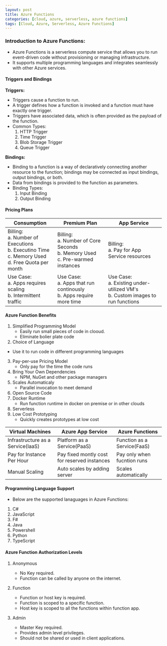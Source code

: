 ```yaml
---
layout: post
title: Azure Functions
categories: [cloud, azure, serverless, azure functions]
tags: [Cloud, Azure, Serverless, Azure Functions]
---
```


###  Introduction to Azure Functions:

- Azure Functions is a serverless compute service that allows you to run event-driven code without provisioning or managing infrastructure. 
- It supports multiple programming languages and integrates seamlessly with other Azure services.

#### Triggers and Bindings

**Triggers:**
- Triggers cause a function to run. 
- A trigger defines how a function is invoked and a function must have exactly one trigger. 
- Triggers have associated data, which is often provided as the payload of the function.
- Common Types:
    1. HTTP Trigger
    2. Time Trigger
    3. Blob Storage Trigger
    4. Queue Trigger

**Bindings:**
- Binding to a function is a way of declaratively connecting another resource to the function; bindings may be connected as input bindings, output bindings, or both. 
- Data from bindings is provided to the function as parameters.
- Binding Types:
    1. Input Binding
    2. Output Binding

#### Pricing Plans

| Consumption | Premium Plan | App Service | 
| ----------- | ------------ | ----------- |
| Billing: <br> a. Number of Executions <br> b. Executino Time <br> c. Memory Used <br> d. Free Quota per month <br> | Billing: <br> a. Number of Core Seconds <br> b. Memory Used <br> c. Pre-warmed instances <br> | Billing: <br> a. Pay for App Service resources <br> | 
| Use Case: <br> a. Apps requires scaling <br> b. Intermittent traffic <br> | Use Case: <br> a. Apps that run continously <br> b. Apps require more time | Use Case: <br> a. Existing under-utilized VM's <br> b. Custom images to run functions | 



#### Azure Function Benefits
1. Simplified Programming Model
    - Easily run small pieces of code in clooud.
    - Eliminate bolier plate code
2. Choice of Language
- Use it to run code in different programming languages
3. Pay-per-use Pricing Model
    - Only pay for the time the code runs
4. Bring Your Own Dependencies
    - NPM, NuGet and other package managers
5. Scales Automaticaly
    - Parallel invocation to meet demand
6. Open Source Code
7. Docker Runtime
    - Run function runtime in docker on premise or in other clouds
8. Serverless
9. Low Cost Prototyping
    - Quickly creates prototypes at low cost

| Virtual Machines | Azure App Service | Azure Functions | 
| ---------------- | ----------------- | --------------- |
| Infrastructure as a Service(IaaS) | Platform as a Service(PaaS) | Function as a Service(FaaS) | 
| Pay for Instance Per Hour | Pay fixed montly cost for reserved instances | Pay only when fucntion runs | 
| Manual Scaling | Auto scales by adding server | Scales automatically | 

#### Programming Language Support
- Below are the supported lanaguages in Azure Functions:
1. C#
2. JavaScript
3. F#
4. Java
5. Powershell
6. Python
7. TypeScript


#### Azure Function Authorization Levels
1. Anonymous 
    - No Key required.
    - Function can be called by anyone on the internet.

2. Function
    - Function or host key is required.
    - Function is scoped to a specific function.
    - Host key is scoped to all the functions within function app.

3. Admin
    - Master Key required.
    - Provides admin level privileges.
    - Should not be shared or used in client applications.
